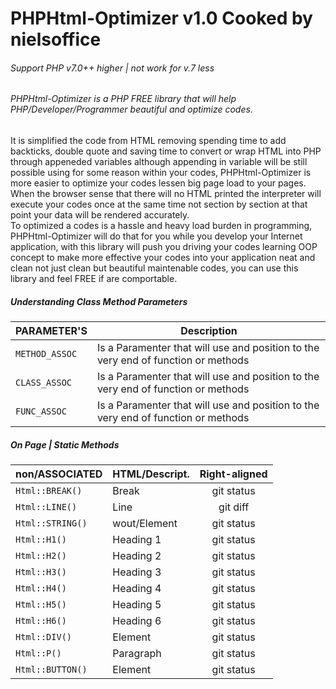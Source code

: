 # PHPHtml-Optimizer v1.0 Cooked by nielsoffice 
<h6>Support PHP v7.0++ higher | not work for v.7 less</h6>
<h6>PHPHtml-Optimizer is a PHP FREE library that will help PHP/Developer/Programmer beautiful and optimize codes. </h6>
<p>It is simplified the code from HTML removing spending time to add backticks, double quote and saving time to convert or wrap HTML into PHP through appeneded variables although appending in variable will be still possible using for some reason within your codes, PHPHtml-Optimizer is more easier to optimize your codes lessen big page load to your pages.<br />
When the browser sense that there will no HTML printed the interpreter will execute your codes once at the same time not section by section at that point your data will be rendered accurately.<br />
To optimized a codes is a hassle and heavy load burden in programming, PHPHtml-Optimizer will do that for you while you develop your Internet application, with this library will push you driving your codes learning OOP concept to make more effective your codes into your application neat and clean not just clean but beautiful maintenable codes, you can use this library and feel FREE if are comportable.    
</p>

<h5>Understanding Class Method Parameters</h5>

| PARAMETER'S    | Description |
| ---            | ---         |
| `METHOD_ASSOC` | Is a Paramenter that will use and position to the very end of function or methods |
| `CLASS_ASSOC`  | Is a Paramenter that will use and position to the very end of function or methods |
| `FUNC_ASSOC`   | Is a Paramenter that will use and position to the very end of function or methods |



<h5>On Page | Static Methods</h5>

| non/ASSOCIATED | HTML/Descript. | Right-aligned |
|:---            |:---            |     :---:     |
| `Html::BREAK()`  | Break          | git status    |
| `Html::LINE()`   | Line           | git diff      |
| `Html::STRING()` | wout/Element   | git status    |
| `Html::H1()`     | Heading 1      | git status    |
| `Html::H2()`     | Heading 2      | git status    |
| `Html::H3()`     | Heading 3      | git status    |
| `Html::H4()`     | Heading 4      | git status    |
| `Html::H5()`     | Heading 5      | git status    |
| `Html::H6()`     | Heading 6      | git status    |
| `Html::DIV()`    | Element        | git status    |
| `Html::P()`      | Paragraph      | git status    |
| `Html::BUTTON()` | Element        | git status    | 



